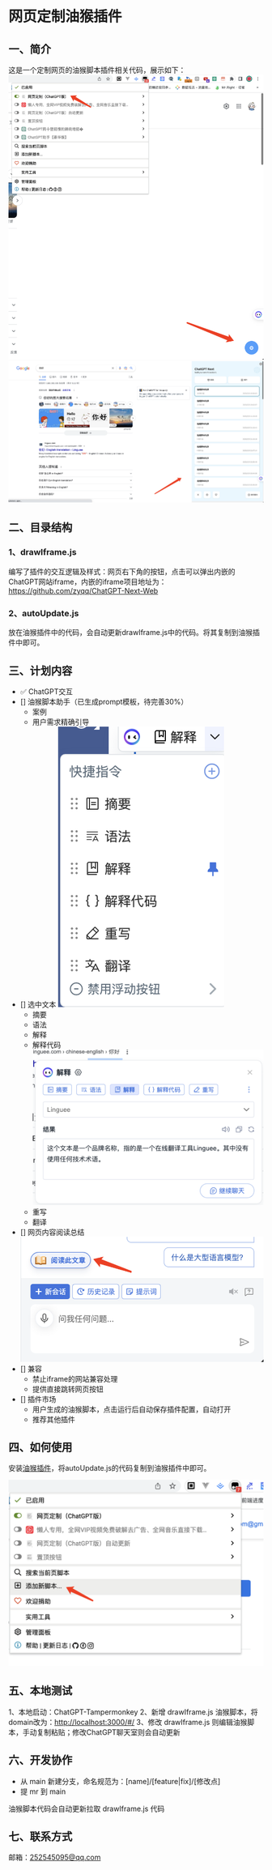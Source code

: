 # 网页定制油猴插件

## 一、简介

这是一个定制网页的油猴脚本插件相关代码，展示如下：
![插件](./assets/plugins.png)
![内容](./assets/chatgpt-iframe.png)

## 二、目录结构

### 1、drawIframe.js

编写了插件的交互逻辑及样式：网页右下角的按钮，点击可以弹出内嵌的ChatGPT网站iframe，内嵌的iframe项目地址为：<https://github.com/zyqq/ChatGPT-Next-Web>

### 2、autoUpdate.js

放在油猴插件中的代码，会自动更新drawIframe.js中的代码。将其复制到油猴插件中即可。

## 三、计划内容

- ✅ ChatGPT交互
- [] 油猴脚本助手（已生成prompt模板，待完善30%）
  - 案例
  - 用户需求精确引导
- [] 选中文本
  ![内容](./assets/pop.png)
  - 摘要
  - 语法
  - 解释
  - 解释代码
  ![内容](./assets/explain.png)
  - 重写
  - 翻译
- [] 网页内容阅读总结
  ![内容](./assets/read.png)
- [] 兼容
  - 禁止iframe的网站兼容处理
  - 提供直接跳转网页按钮
- [] 插件市场
  - 用户生成的油猴脚本，点击运行后自动保存插件配置，自动打开
  - 推荐其他插件

## 四、如何使用

安装[油猴插件](https://chrome.google.com/webstore/detail/tampermonkey/dhdgffkkebhmkfjojejmpbldmpobfkfo)，将autoUpdate.js的代码复制到油猴插件中即可。

![内容](./assets/script.png)

## 五、本地测试

1、本地启动：ChatGPT-Tampermonkey
2、新增 drawIframe.js 油猴脚本，将domain改为：<http://localhost:3000/#/>
3、修改 drawIframe.js 则编辑油猴脚本，手动复制粘贴；修改ChatGPT聊天室则会自动更新

## 六、开发协作

- 从 main 新建分支，命名规范为：[name]/[feature|fix]/[修改点]
- 提 mr 到 main

油猴脚本代码会自动更新拉取 drawIframe.js 代码

## 七、联系方式

邮箱：252545095@qq.com
